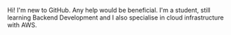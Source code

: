 Hi! I'm new to GitHub. Any help would be beneficial. I'm a student, still learning Backend Development and I also specialise in cloud infrastructure with AWS. 

<!---
Kogi65/Kogi65 is a ✨ special ✨ repository because its `README.md` (this file) appears on your GitHub profile.
You can click the Preview link to take a look at your changes.
--->
